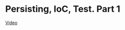 # Persisting, IoC, Test. Part 1

[Video](https://solvd.zoom.us/rec/share/xwTuY5vw0CS4wKarQgdWh0RUp5zNDz9-uF6VQP7nRtx34ZNMliJUeu6qRa_U__2z.7ELyRM9XoRx0pa5I?startTime=1626167401000)
